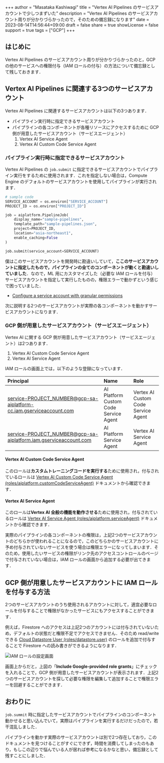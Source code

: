 +++
author = "Masataka Kashiwagi"
title = "Vertex AI Pipelines のサービスアカウントで少しつまずいた"
description = "Vertex AI Pipelines のサービスアカウント周りが分かりづらかったので，そのための備忘録になります"
date = 2023-08-14T14:56:44+09:00
draft = false
share = true
showLicense = false
support = true
tags = ["GCP"]
+++

## はじめに

Vertex AI Pipelines のサービスアカウント周りが分かりづらかったのと，GCP の他のサービスへの権限付与（IAM ロールの付与）の方法について備忘録として残しておきます．

## Vertex AI Pipelines に関連する3つのサービスアカウント

Vertex AI Pipelines に関連するサービスアカウントは以下の3つあります．

- パイプライン実行時に指定できるサービスアカウント
- パイプラインの各コンポーネントが各種リソースにアクセスするために GCP 側が用意したサービスアカウント（サービスエージェント）
  1. Vertex AI Service Agent
  2. Vertex AI Custom Code Service Agent

### パイプライン実行時に指定できるサービスアカウント

Vertex AI Pipelines の `job.submit` に指定できるサービスアカウントでパイプライン実行をするために使用されます．これを指定しない場合は，Compute Engine のデフォルトのサービスアカウントを使用してパイプラインが実行されます．

```python
# sample code
SERVICE_ACCOUNT = os.environ["SERVICE_ACCOUNT"]
PROJECT_ID = os.environ["PROJECT_ID"]

job = aiplatform.PipelineJob(
    display_name="sample-pipelines",
    template_path="sample-pipelines.json",
    project=PROJECT_ID,
    location="asia-northeast1",
    enable_caching=False
)

job.submit(service_account=SERVICE_ACCOUNT)
```

僕はこのサービスアカウントを開発時に勘違いしていて，**ここのサービスアカウントに指定したもので，パイプラインの全てのコンポーネントが動くと勘違いしていました**．なので，ML 用にカスタマイズした（必要な IAM ロールを付与）サービスアカウントを指定して実行したものの，権限エラーで動かずという感じで困っていました．

- [Configure a service account with granular permissions](https://cloud.google.com/vertex-ai/docs/pipelines/configure-project#service-account)

次に説明する2つのサービスアカウントが実際の各コンポーネントを動かすサービスアカウントになります．

### GCP 側が用意したサービスアカウント（サービスエージェント）

Vertex AI に関する GCP 側が用意したサービスアカウント（サービスエージェント）は2つあります．

1. Vertex AI Custom Code Service Agent
2. Vertex AI Service Agent

IAM ロールの画面上では，以下のような登録になっています．

| Principal | Name | Role |
| :--- | :--- | :--- |
| service-PROJECT_NUMBER@gcp-sa-aiplatform-cc.iam.gserviceaccount.com | AI Platform Custom Code Service Agent | Vertex AI Custom Code Service Agent |
| service-PROJECT_NUMBER@gcp-sa-aiplatform.iam.gserviceaccount.com | AI Platform Service Agent | Vertex AI Service Agent |

#### Vertex AI Custom Code Service Agent

このロールは**カスタムトレーニングコードを実行する**ために使用され，付与されているロールは [Vertex AI Custom Code Service Agent (roles/aiplatform.customCodeServiceAgent)](https://cloud.google.com/vertex-ai/docs/general/access-control#aiplatform.customCodeServiceAgent) ドキュメントから確認できます．

#### Vertex AI Service Agent

このロールは**Vertex AI 全般の機能を動作させる**ために使用され，付与されているロールは [Vertex AI Service Agent (roles/aiplatform.serviceAgent)](https://cloud.google.com/vertex-ai/docs/general/access-control#aiplatform.serviceAgent) ドキュメントから確認できます．

実際のパイプラインの各コンポーネントの権限は，上記2つのサービスアカウントのどちらかが使われることになるので，このどちらかのサービスアカウントに予め付与されていないサービスを使う場合は権限エラーになってしまいます．そのため，使用したいサービスの権限がリンク先のアクセスコントロールのページで付与されていない場合は，IAM ロールの画面から追加する必要が出てきます．

## GCP 側が用意したサービスアカウントに IAM ロールを付与する方法

2つのサービスアカウントのうち使用されるアカウントに対して，適宜必要なロールを付与することで権限がなかったサービスにもアクセスすることができます．

例えば，Firestore へのアクセスは上記2つのアカウントには付与されていないため，デフォルトの状態だと権限不足でアクセスできません．そのため read/write できる [Cloud Datastore User (roles/datastore.user)](https://cloud.google.com/iam/docs/understanding-roles#datastore.user) のロールを追加で付与することで Firestore への読み書きができるようになります．

![IAM ロールの設定画面](../../img/service-account-img1.png "IAM ロールの設定画面")

画面上からだと，上図の「**Include Google-provided role grants**」にチェックを入れることで，GCP 側が用意したサービスアカウントが表示されます．上記2つのサービスアカウントを探して必要な権限を編集して追加することで権限エラーを回避することができます．

## おわりに

`job.summit` 時に指定したサービスアカウントでパイプラインのコンポーネント動かせると思い込んでいて，実際はパイプラインを実行するだけだったので，若干混乱しました．

パイプラインを動かす実際のサービスアカウントは別で2つ存在しており，このドキュメントを見つけることがすぐにできず，時間を消費してしまったのもあり，もしこの辺りで悩んでいる人が居れば参考になるかなと思い，備忘録として残すことにしました．
